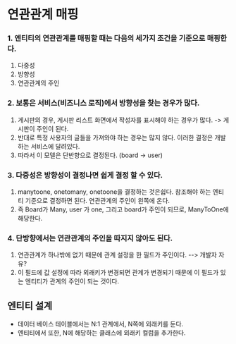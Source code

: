 # 연관관계 매핑

### 1. 엔티티의 연관관계를 매핑할 때는 다음의 세가지 조건을 기준으로 매핑한다.

1. 다중성
2. 방향성
3. 연관관계의 주인

### 2. 보통은 서비스(비즈니스 로직)에서 방향성을 찾는 경우가 많다.

1. 게시판의 경우, 게시판 리스트 화면에서 작성자를 표시해야 하는 경우가 많다. -> 게시판이 주인이 된다.
2. 반대로 특정 사용자의 글들을 가져와야 하는 경우는 많지 않다. 이러한 결정은 개발하는 서비스에 달려있다.
3. 따라서 이 모델은 단반향으로 결정된다. (board -> user)

### 3. 다중성은 방향성이 결정나면 쉽게 결정 할 수 있다.

1. manytoone, onetomany, onetoone을 결정하는 것은쉽다. 참조해야 하는 엔티티 기준으로 결정하면 된다. 연관관계의 주인이 왼쪽에 온다.
2. 즉 Board가 Many, user 가 one, 그리고 board가 주인이 되므로, ManyToOne에 해당한다.

### 4. 단방향에서는 연관관계의 주인을 따지지 않아도 된다.

1. 연관관계가 하나밖에 없기 때문에 관계 설정을 한 필드가 주인이다. --> 개발자 자유?
2. 이 필드에 값 설정에 따라 외래키가 변경되면 관계가 변경되기 때문에 이 필드가 있는 엔티티가 관계의 주인이 되는 것이다.



## 엔티티 설계

- 데이터 베이스 테이블에서는 N:1 관계에서, N쪽에 외래키를 둔다.
- 엔티티에서 또한, N에 해당하는 클래스에 외래키 컬럼을 추가한다.
